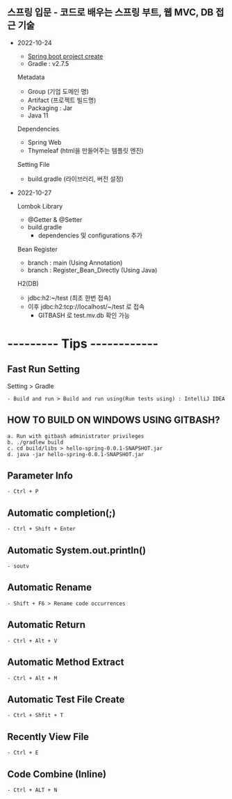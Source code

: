 ## 스프링 입문 - 코드로 배우는 스프링 부트, 웹 MVC, DB 접근 기술

* 2022-10-24

    + [Spring boot project create](https://start.spring.io)
    + Gradle : v2.7.5

    Metadata
    + Group (기업 도메인 명)
    + Artifact (프로젝트 빌드명)
    + Packaging : Jar
    + Java 11 

    Dependencies
    + Spring Web 
    + Thymeleaf (html을 만들어주는 템플릿 엔진)

    Setting File
    + build.gradle (라이브러리, 버전 설정)



* 2022-10-27

  Lombok Library
  + @Getter & @Setter
  + build.gradle
    - dependencies 및 configurations 추가

  Bean Register
  + branch : main (Using Annotation)
  + branch : Register_Bean_Directly (Using Java)

  H2(DB)
  + jdbc:h2:~/test (최초 한번 접속) 
  + 이후 jdbc:h2:tcp://localhost/~/test 로 접속
      * GITBASH 로 test.mv.db 확인 가능

# --------- Tips ------------
## Fast Run Setting
Setting > Gradle

    - Build and run > Build and run using(Run tests using) : IntelliJ IDEA 

## HOW TO BUILD ON WINDOWS USING GITBASH?
    a. Run with gitbash administrator privileges
    b. ./gradlew build
	c. cd build/libs > hello-spring-0.0.1-SNAPSHOT.jar
	d. java -jar hello-spring-0.0.1-SNAPSHOT.jar

## Parameter Info
    - Ctrl + P

## Automatic completion(;)
    - Ctrl + Shift + Enter 

## Automatic System.out.println()
    - soutv 

## Automatic Rename
    - Shift + F6 > Rename code occurrences 

## Automatic Return
    - Ctrl + Alt + V 

## Automatic Method Extract
    - Ctrl + Alt + M

## Automatic Test File Create
    - Ctrl + Shfit + T

## Recently View File
    - Ctrl + E

## Code Combine (Inline) 
    - Ctrl + ALT + N

